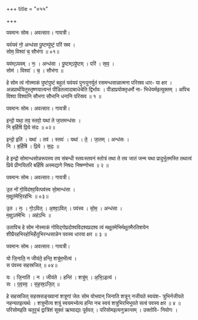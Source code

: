 +++
title = "०५५"

+++


पवमानः सोमः। अवत्सारः। गायत्री।

यवं॑यवं नो॒ अन्ध॑सा पु॒ष्टम्पु॑ष्टं॒ परि॑ स्रव ।  
सोम॒ विश्वा॑ च॒ सौभ॑गा ॥ ०१॥

यव॑म्ऽयवम् । नः॒ । अन्ध॑सा । पु॒ष्टम्ऽपु॑ष्टम् । परि॑ । स्र॒व॒ ।  
सोम॑ । विश्वा॑ । च॒ । सौभ॑गा ॥

हे सोम त्वं नोस्माकं पुष्टंपुष्टं बहुलं यवंयवं पुनःपुनर्युतं रसमन्धसान्नात्मना परिस्रव धार- या क्षर । अन्नप्रार्थयितुस्तृष्णयात्यन्तं पीडितत्वादाबाधेचेति द्विर्भावः । पीडाप्रयोक्तृधर्मो ना- भिधेयर्मइत्युक्तम् । अपिच विश्वा विश्वानि सौभगा सौभानि धनानि परिस्रव ॥ १ ॥

पवमानः सोमः। अवत्सारः। गायत्री।

इन्दो॒ यथा॒ तव॒ स्तवो॒ यथा॑ ते जा॒तमन्ध॑सः ।  
नि ब॒र्हिषि॑ प्रि॒ये स॑दः ॥ ०२॥

इन्दो॒ इति॑ । यथा॑ । तव॑ । स्तवः॑ । यथा॑ । ते॒ । जा॒तम् । अन्ध॑सः ।  
नि । ब॒र्हिषि॑ । प्रि॒ये । स॒दः॒ ॥

हे इन्द्रो सोमान्धसोन्नरूपस्य तव संबन्धी स्तवःस्तवनं स्तोत्रं तथा ते तव जातं जन्म यथा प्रादुर्भूतमस्ति तथात्वं प्रिये प्रीणयितरि बर्हिषि अस्मद्यागे निषदः निषण्णोभव ॥ २ ॥

पवमानः सोमः। अवत्सारः। गायत्री।

उ॒त नो॑ गो॒विद॑श्व॒वित्पव॑स्व सो॒मान्ध॑सा ।  
म॒क्षूत॑मेभि॒रह॑भिः ॥ ०३॥

उ॒त । नः॒ । गो॒ऽवित् । अ॒श्व॒ऽवित् । पव॑स्व । सो॒म॒ । अन्ध॑सा ।  
म॒क्षुऽत॑मेभिः । अह॑ऽभिः ॥

उतापिच हे सोम नोस्माकं गोविद्गोप्रदोश्वविदश्वप्रदश्व त्वं मक्षूतमेभिर्मक्षूतमैरतिशयेन शीघ्रैरहभिरहोभिर्हेतुभिरन्धसान्नेन पवस्व धारया क्षर ॥ ३ ॥

पवमानः सोमः। अवत्सारः। गायत्री।

यो जि॒नाति॒ न जीय॑ते॒ हन्ति॒ शत्रु॑म॒भीत्य॑ ।  
स प॑वस्व सहस्रजित् ॥ ०४॥

यः । जि॒नाति॑ । न । जीय॑ते । हन्ति॑ । शत्रु॑म् । अ॒भि॒ऽइत्य॑ ।  
सः । प॒व॒स्व॒ । स॒ह॒स्र॒ऽजि॒त् ॥

हे सहस्रजित् सहस्रसङ्ख्यानां शत्रूणां जेतः सोम योभवान् जिनाति शत्रून् नजीयते स्वयंश- त्रुभिर्नजीयते नहन्यतइत्यर्थः । शत्रुभीत्य शत्रुं स्वयमभ्येत्य हन्ति नच स्वयं शत्रुभिरभिभूयते सत्वं पवस्व क्षर ॥ ४ ॥परिसोमइति चतुरृचं द्वात्रिंशं सूक्तं ऋष्याद्याः पूर्ववत् । परिसोमइत्यनुक्रान्तम् । उक्तोवि- नियोगः ।
